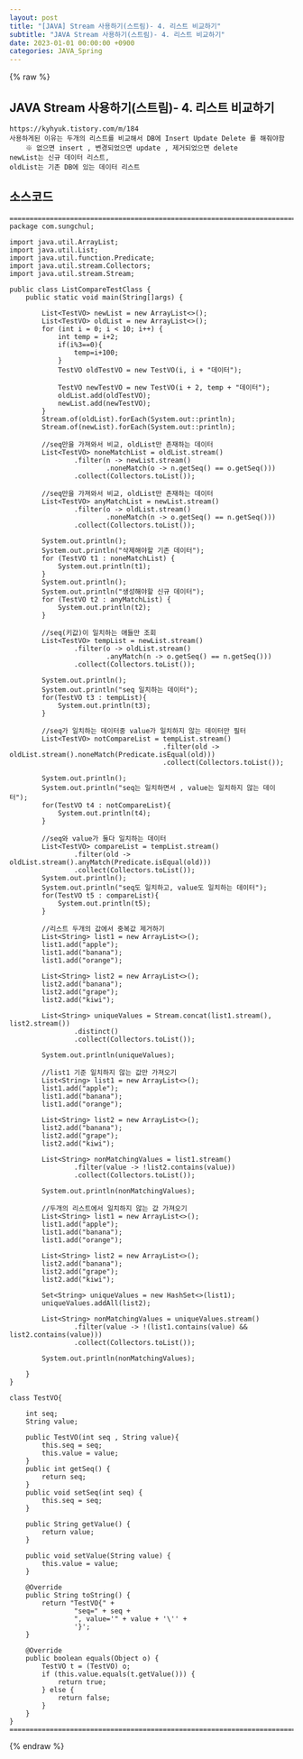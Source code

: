 ```yaml
---
layout: post
title: "[JAVA] Stream 사용하기(스트림)- 4. 리스트 비교하기"
subtitle: "JAVA Stream 사용하기(스트림)- 4. 리스트 비교하기"
date: 2023-01-01 00:00:00 +0900
categories: JAVA_Spring
---
```

{% raw %}
## JAVA Stream 사용하기(스트림)- 4. 리스트 비교하기  
  
	https://kyhyuk.tistory.com/m/184  
	사용하게된 이유는 두개의 리스트를 비교해서 DB에 Insert Update Delete 를 해줘야함  
		※ 없으면 insert , 변경되었으면 update , 제거되었으면 delete  
	newList는 신규 데이터 리스트,  
	oldList는 기존 DB에 있는 데이터 리스트  
  
## 소스코드  
  
	=================================================================================================================  
	package com.sungchul;  
  
	import java.util.ArrayList;  
	import java.util.List;  
	import java.util.function.Predicate;  
	import java.util.stream.Collectors;  
	import java.util.stream.Stream;  
  
	public class ListCompareTestClass {  
		public static void main(String[]args) {  
  
			List<TestVO> newList = new ArrayList<>();  
			List<TestVO> oldList = new ArrayList<>();  
			for (int i = 0; i < 10; i++) {  
				int temp = i+2;  
				if(i%3==0){  
					temp=i+100;  
				}  
				TestVO oldTestVO = new TestVO(i, i + "데이터");  
  
				TestVO newTestVO = new TestVO(i + 2, temp + "데이터");  
				oldList.add(oldTestVO);  
				newList.add(newTestVO);  
			}  
			Stream.of(oldList).forEach(System.out::println);  
			Stream.of(newList).forEach(System.out::println);  
  
			//seq만을 가져와서 비교, oldList만 존재하는 데이터  
			List<TestVO> noneMatchList = oldList.stream()  
					.filter(n -> newList.stream()  
							.noneMatch(o -> n.getSeq() == o.getSeq()))  
					.collect(Collectors.toList());  
  
			//seq만을 가져와서 비교, oldList만 존재하는 데이터  
			List<TestVO> anyMatchList = newList.stream()  
					.filter(o -> oldList.stream()  
							.noneMatch(n -> o.getSeq() == n.getSeq()))  
					.collect(Collectors.toList());  
  
			System.out.println();  
			System.out.println("삭제해야할 기존 데이터");  
			for (TestVO t1 : noneMatchList) {  
				System.out.println(t1);  
			}  
			System.out.println();  
			System.out.println("생성해야할 신규 데이터");  
			for (TestVO t2 : anyMatchList) {  
				System.out.println(t2);  
			}  
  
			//seq(키값)이 일치하는 애들만 조회  
			List<TestVO> tempList = newList.stream()  
					.filter(o -> oldList.stream()  
							.anyMatch(n -> o.getSeq() == n.getSeq()))  
					.collect(Collectors.toList());  
  
			System.out.println();  
			System.out.println("seq 일치하는 데이터");  
			for(TestVO t3 : tempList){  
				System.out.println(t3);  
			}  
  
			//seq가 일치하는 데이터중 value가 일치하지 않는 데이터만 필터  
			List<TestVO> notCompareList = tempList.stream()  
										  .filter(old -> oldList.stream().noneMatch(Predicate.isEqual(old)))  
										  .collect(Collectors.toList());  
  
			System.out.println();  
			System.out.println("seq는 일치하면서 , value는 일치하지 않는 데이터");  
			for(TestVO t4 : notCompareList){  
				System.out.println(t4);  
			}  
  
			//seq와 value가 둘다 일치하는 데이터  
			List<TestVO> compareList = tempList.stream()  
					.filter(old -> oldList.stream().anyMatch(Predicate.isEqual(old)))  
					.collect(Collectors.toList());  
			System.out.println();  
			System.out.println("seq도 일치하고, value도 일치하는 데이터");  
			for(TestVO t5 : compareList){  
				System.out.println(t5);  
			}  
  
			//리스트 두개의 값에서 중복값 제거하기  
			List<String> list1 = new ArrayList<>();  
			list1.add("apple");  
			list1.add("banana");  
			list1.add("orange");  
  
			List<String> list2 = new ArrayList<>();  
			list2.add("banana");  
			list2.add("grape");  
			list2.add("kiwi");  
  
			List<String> uniqueValues = Stream.concat(list1.stream(), list2.stream())  
					.distinct()  
					.collect(Collectors.toList());  
  
			System.out.println(uniqueValues);  
  
			//list1 기준 일치하지 않는 값만 가져오기  
			List<String> list1 = new ArrayList<>();  
			list1.add("apple");  
			list1.add("banana");  
			list1.add("orange");  
  
			List<String> list2 = new ArrayList<>();  
			list2.add("banana");  
			list2.add("grape");  
			list2.add("kiwi");  
  
			List<String> nonMatchingValues = list1.stream()  
					.filter(value -> !list2.contains(value))  
					.collect(Collectors.toList());  
  
			System.out.println(nonMatchingValues);  
  
			//두개의 리스트에서 일치하지 않는 값 가져오기  
			List<String> list1 = new ArrayList<>();  
			list1.add("apple");  
			list1.add("banana");  
			list1.add("orange");  
  
			List<String> list2 = new ArrayList<>();  
			list2.add("banana");  
			list2.add("grape");  
			list2.add("kiwi");  
  
			Set<String> uniqueValues = new HashSet<>(list1);  
			uniqueValues.addAll(list2);  
  
			List<String> nonMatchingValues = uniqueValues.stream()  
					.filter(value -> !(list1.contains(value) && list2.contains(value)))  
					.collect(Collectors.toList());  
  
			System.out.println(nonMatchingValues);  
  
		}  
	}  
  
	class TestVO{  
  
		int seq;  
		String value;  
  
		public TestVO(int seq , String value){  
			this.seq = seq;  
			this.value = value;  
		}  
		public int getSeq() {  
			return seq;  
		}  
		public void setSeq(int seq) {  
			this.seq = seq;  
		}  
  
		public String getValue() {  
			return value;  
		}  
  
		public void setValue(String value) {  
			this.value = value;  
		}  
  
		@Override  
		public String toString() {  
			return "TestVO{" +  
					"seq=" + seq +  
					", value='" + value + '\'' +  
					'}';  
		}  
  
		@Override  
		public boolean equals(Object o) {  
			TestVO t = (TestVO) o;  
			if (this.value.equals(t.getValue())) {  
				return true;  
			} else {  
				return false;  
			}  
		}  
	}  
	=================================================================================================================  

{% endraw %}
